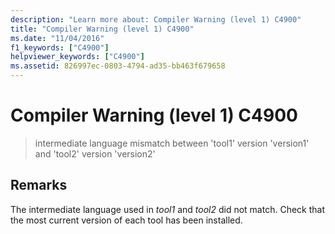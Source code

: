 ```yaml
---
description: "Learn more about: Compiler Warning (level 1) C4900"
title: "Compiler Warning (level 1) C4900"
ms.date: "11/04/2016"
f1_keywords: ["C4900"]
helpviewer_keywords: ["C4900"]
ms.assetid: 826997ec-0803-4794-ad35-bb463f679658
---
```

# Compiler Warning (level 1) C4900

> intermediate language mismatch between 'tool1' version 'version1' and 'tool2' version 'version2'

## Remarks

The intermediate language used in *tool1* and *tool2* did not match. Check that the most current version of each tool has been installed.
